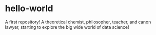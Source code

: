 # hello-world
A first repository!
A theoretical chemist, philosopher, teacher, and canon lawyer, starting to explore the big wide world of data science!
